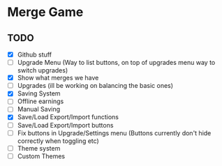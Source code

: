 # Merge Game

## TODO

- [x] Github stuff
- [ ] Upgrade Menu (Way to list buttons, on top of upgrades menu way to switch upgrades)
- [x] Show what merges we have
- [ ] Upgrades (ill be working on balancing the basic ones)
- [x] Saving System
- [ ] Offline earnings
- [ ] Manual Saving
- [x] Save/Load Export/Import functions
- [ ] Save/Load Export/Import buttons
- [ ] Fix buttons in Upgrade/Settings menu (Buttons currently don't hide correctly when toggling etc)
- [ ] Theme system
- [ ] Custom Themes
